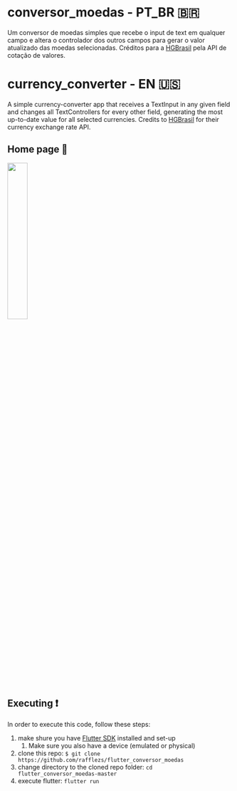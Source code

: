 # conversor_moedas - PT_BR 🇧🇷

Um conversor de moedas simples que recebe o input de text em qualquer campo e altera o controlador dos
outros campos para gerar o valor atualizado das moedas selecionadas.
Créditos para a [HGBrasil](https://hgbrasil.com/status/finance) pela API de cotação de valores.

# currency_converter - EN 🇺🇸

A simple currency-converter app that receives a TextInput in any given field and changes all TextControllers
for every other field, generating the most up-to-date value for all selected currencies.
Credits to [HGBrasil](https://hgbrasil.com/status/finance) for their currency exchange rate API.

## Home page 📱

<img src="https://user-images.githubusercontent.com/50029136/130488761-25d23b68-7488-4f6e-bdcc-5bee007385d2.png" width=30% height=30%>

## Executing ❗

In order to execute this code, follow these steps:

1. make shure you have [Flutter SDK](https://flutter.dev/docs/get-started/install) installed and set-up
    1. Make sure you also have a device (emulated or physical) 
2. clone this repo: `$ git clone https://github.com/rafflezs/flutter_conversor_moedas`
3. change directory to the cloned repo folder: `cd flutter_conversor_moedas-master` 
4. execute flutter: `flutter run`
